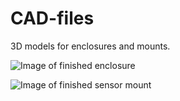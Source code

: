 # CAD-files
3D models for enclosures and mounts.


![Image of finished enclosure](http://i.imgur.com/8kQXLKr.png)


![Image of finished sensor mount](http://i.imgur.com/pQGlhbT.png)
